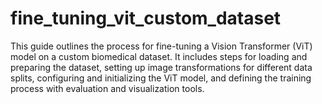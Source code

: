 # fine_tuning_vit_custom_dataset
This guide outlines the process for fine-tuning a Vision Transformer (ViT) model on a custom biomedical dataset. It includes steps for loading and preparing the dataset, setting up image transformations for different data splits, configuring and initializing the ViT model, and defining the training process with evaluation and visualization tools.
